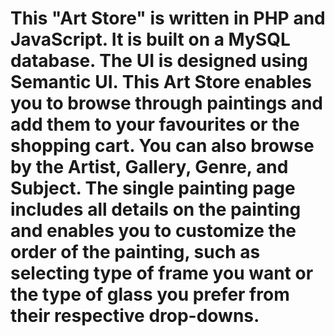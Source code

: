 # This "Art Store" is written in PHP and JavaScript. It is built on a MySQL database. The UI is designed using Semantic UI. This Art Store enables you to browse through paintings and add them to your favourites or the shopping cart. You can also browse by the Artist, Gallery, Genre, and Subject. The single painting page includes all details on the painting and enables you to customize the order of the painting, such as selecting type of frame you want or the type of glass you prefer from their respective drop-downs.

